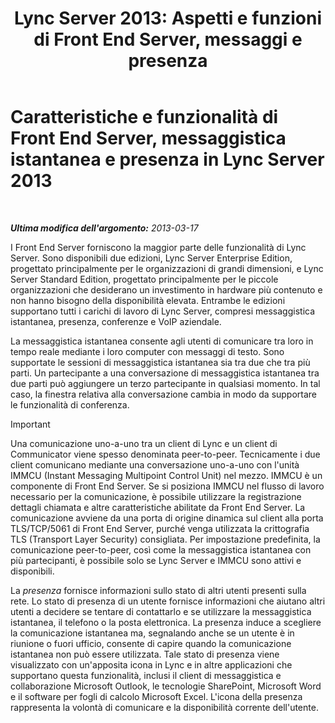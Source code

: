 ﻿---
title: "Lync Server 2013: Aspetti e funzioni di Front End Server, messaggi e presenza"
TOCTitle: Caratteristiche e funzionalità di Front End Server, messaggistica istantanea e presenza
ms:assetid: 05b29536-dcd7-49b5-934a-2ebf20ddc45c
ms:mtpsurl: https://technet.microsoft.com/it-it/library/Gg398109(v=OCS.15)
ms:contentKeyID: 49299556
ms.date: 08/24/2015
mtps_version: v=OCS.15
ms.translationtype: HT
---

# Caratteristiche e funzionalità di Front End Server, messaggistica istantanea e presenza in Lync Server 2013

 

_**Ultima modifica dell'argomento:** 2013-03-17_

I Front End Server forniscono la maggior parte delle funzionalità di Lync Server. Sono disponibili due edizioni, Lync Server Enterprise Edition, progettato principalmente per le organizzazioni di grandi dimensioni, e Lync Server Standard Edition, progettato principalmente per le piccole organizzazioni che desiderano un investimento in hardware più contenuto e non hanno bisogno della disponibilità elevata. Entrambe le edizioni supportano tutti i carichi di lavoro di Lync Server, compresi messaggistica istantanea, presenza, conferenze e VoIP aziendale.

La messaggistica istantanea consente agli utenti di comunicare tra loro in tempo reale mediante i loro computer con messaggi di testo. Sono supportate le sessioni di messaggistica istantanea sia tra due che tra più parti. Un partecipante a una conversazione di messaggistica istantanea tra due parti può aggiungere un terzo partecipante in qualsiasi momento. In tal caso, la finestra relativa alla conversazione cambia in modo da supportare le funzionalità di conferenza.

> [!IMPORTANT]  
> Una comunicazione uno-a-uno tra un client di Lync e un client di Communicator viene spesso denominata peer-to-peer. Tecnicamente i due client comunicano mediante una conversazione uno-a-uno con l'unità IMMCU (Instant Messaging Multipoint Control Unit) nel mezzo. IMMCU è un componente di Front End Server. Se si posiziona IMMCU nel flusso di lavoro necessario per la comunicazione, è possibile utilizzare la registrazione dettagli chiamata e altre caratteristiche abilitate da Front End Server. La comunicazione avviene da una porta di origine dinamica sul client alla porta TLS/TCP/5061 di Front End Server, purché venga utilizzata la crittografia TLS (Transport Layer Security) consigliata. Per impostazione predefinita, la comunicazione peer-to-peer, così come la messaggistica istantanea con più partecipanti, è possibile solo se Lync Server e IMMCU sono attivi e disponibili.

La *presenza* fornisce informazioni sullo stato di altri utenti presenti sulla rete. Lo stato di presenza di un utente fornisce informazioni che aiutano altri utenti a decidere se tentare di contattarlo e se utilizzare la messaggistica istantanea, il telefono o la posta elettronica. La presenza induce a scegliere la comunicazione istantanea ma, segnalando anche se un utente è in riunione o fuori ufficio, consente di capire quando la comunicazione istantanea non può essere utilizzata. Tale stato di presenza viene visualizzato con un'apposita icona in Lync e in altre applicazioni che supportano questa funzionalità, inclusi il client di messaggistica e collaborazione Microsoft Outlook, le tecnologie SharePoint, Microsoft Word e il software per fogli di calcolo Microsoft Excel. L'icona della presenza rappresenta la volontà di comunicare e la disponibilità corrente dell'utente.

